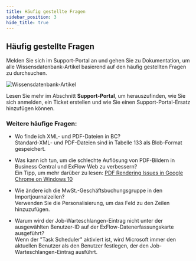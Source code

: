 ```yaml
---
title: Häufig gestellte Fragen
sidebar_position: 3
hide_title: true
---
```

## Häufig gestellte Fragen

Melden Sie sich im Support-Portal an und gehen Sie zu Dokumentation, um alle Wissensdatenbank-Artikel basierend auf den häufig gestellten Fragen zu durchsuchen.

![Wissensdatenbank-Artikel](@site/static/img/media/support-portal-knowledge-base-articles-005.png)

Lesen Sie mehr im Abschnitt **Support-Portal**, um herauszufinden, wie Sie sich anmelden,
ein Ticket erstellen und wie Sie einen Support-Portal-Ersatz hinzufügen können.


### Weitere häufige Fragen:

* Wo finde ich XML- und PDF-Dateien in BC?<br/>
Standard-XML- und PDF-Dateien sind in Tabelle 133 als Blob-Format gespeichert.

* Was kann ich tun, um die schlechte Auflösung von PDF-Bildern in Business Central und ExFlow Web zu verbessern?<br/>
Ein Tipp, um mehr darüber zu lesen: [PDF Rendering Issues in Google Chrome on Windows 10](https://support.papersapp.com/support/solutions/articles/30000046026-pdf-rendering-issues-in-google-chrome-on-windows-10)

* Wie ändere ich die MwSt.-Geschäftsbuchungsgruppe in den Importjournalzeilen?<br/>
Verwenden Sie die Personalisierung, um das Feld zu den Zeilen hinzuzufügen.

* Warum wird der Job-Warteschlangen-Eintrag nicht unter der ausgewählten Benutzer-ID auf der ExFlow-Datenerfassungskarte ausgeführt?<br/>
Wenn der "Task Scheduler" aktiviert ist, wird Microsoft immer den aktuellen Benutzer als den Benutzer festlegen, der den Job-Warteschlangen-Eintrag ausführt.
